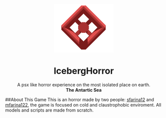 <p align="center">
  <img src="https://github.com/mfarina122/IcebergHorror/blob/main/HorrorGame/Assets/Texture/github/Icewrecker_logo.png">
</p>
<h1 align="center">IcebergHorror</h1>

<p align="center">
  A psx like horror experience on the most isolated place on earth.</br>
  <strong>The Antartic Sea</strong>
</p>

##About This Game
This is an horror made by two people: [sfarina12](https://github.com/sfarina12) and [mfarina122](https://github.com/mfarina122), the game is focused on cold and claustrophobic enviroment.
All models and scripts are made from scratch.
